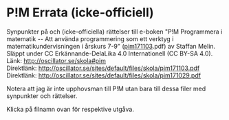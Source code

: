 # P!M Errata (icke-officiell)
Synpunkter på och (icke-officiella) rättelser till e-boken "P!M Programmera i matematik -- 
Att använda programmering som ett verktyg i matematikundervisningen i årskurs 7-9" ([pim171103](//github.com/mobluse/pim-errata/blob/master/pim171103.md).pdf) av Staffan Melin.  
Släppt under CC Erkännande-DelaLika 4.0 Internationell (CC BY-SA 4.0).  
Länk: http://oscillator.se/skola#pim  
Direktlänk: http://oscillator.se/sites/default/files/skola/pim171103.pdf
Direktlänk: http://oscillator.se/sites/default/files/skola/pim171029.pdf

Notera att jag är inte upphovsman till P!M utan bara till dessa filer med synpunkter och rättelser.

Klicka på filnamn ovan för respektive utgåva.
